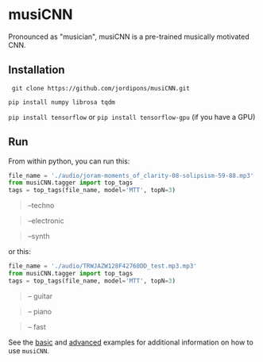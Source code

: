 # musiCNN
Pronounced as "musician", musiCNN is a pre-trained musically motivated CNN.

## Installation
``` git clone https://github.com/jordipons/musiCNN.git```

``` pip install numpy librosa tqdm ```

```pip install tensorflow``` or ```pip install tensorflow-gpu``` (if you have a GPU)

## Run

From within python, you can run this:
~~~~python
file_name = './audio/joram-moments_of_clarity-08-solipsism-59-88.mp3'
from musiCNN.tagger import top_tags
tags = top_tags(file_name, model='MTT', topN=3)
~~~~
>–techno

>–electronic

>–synth

or this:

~~~~python
file_name = './audio/TRWJAZW128F42760DD_test.mp3.mp3'
from musiCNN.tagger import top_tags
tags = top_tags(file_name, model='MTT', topN=3)
~~~~
>– guitar

>– piano

>– fast

See the [basic](https://github.com/jordipons/musiCNN/blob/master/basic%20example.ipynb) and [advanced](https://github.com/jordipons/musiCNN/blob/master/advanced%20example.ipynb) examples for additional information on how to use `musiCNN`.
